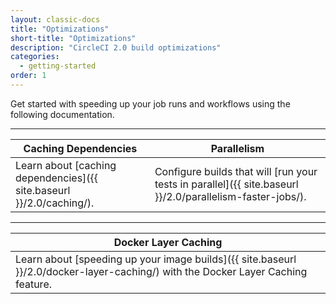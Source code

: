 ```yaml
---
layout: classic-docs
title: "Optimizations"
short-title: "Optimizations"
description: "CircleCI 2.0 build optimizations"
categories:
  - getting-started
order: 1
---
```

Get started with speeding up your job runs and workflows using the following documentation.

<hr />

| Caching Dependencies                                                 | Parallelism                                                                                               |
| -------------------------------------------------------------------- | --------------------------------------------------------------------------------------------------------- |
| Learn about [caching dependencies]({{ site.baseurl }}/2.0/caching/). | Configure builds that will [run your tests in parallel]({{ site.baseurl }}/2.0/parallelism-faster-jobs/). |

<hr />

| Docker Layer Caching                                                                                                             |
| -------------------------------------------------------------------------------------------------------------------------------- |
| Learn about [speeding up your image builds]({{ site.baseurl }}/2.0/docker-layer-caching/) with the Docker Layer Caching feature. |